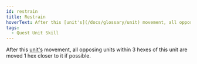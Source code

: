 ```yaml
---
id: restrain
title: Restrain
hoverText: After this [unit's](/docs/glossary/unit) movement, all opposing units within 3 hexes of this unit are moved 1 hex closer to it if possible.
tags:
  - Quest Unit Skill
---
```


After this [unit's](/docs/glossary/unit) movement, all opposing units within 3 hexes of this unit are moved 1 hex closer to it if possible.
